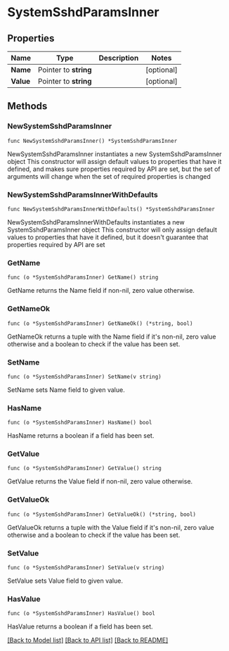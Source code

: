 # SystemSshdParamsInner

## Properties

Name | Type | Description | Notes
------------ | ------------- | ------------- | -------------
**Name** | Pointer to **string** |  | [optional] 
**Value** | Pointer to **string** |  | [optional] 

## Methods

### NewSystemSshdParamsInner

`func NewSystemSshdParamsInner() *SystemSshdParamsInner`

NewSystemSshdParamsInner instantiates a new SystemSshdParamsInner object
This constructor will assign default values to properties that have it defined,
and makes sure properties required by API are set, but the set of arguments
will change when the set of required properties is changed

### NewSystemSshdParamsInnerWithDefaults

`func NewSystemSshdParamsInnerWithDefaults() *SystemSshdParamsInner`

NewSystemSshdParamsInnerWithDefaults instantiates a new SystemSshdParamsInner object
This constructor will only assign default values to properties that have it defined,
but it doesn't guarantee that properties required by API are set

### GetName

`func (o *SystemSshdParamsInner) GetName() string`

GetName returns the Name field if non-nil, zero value otherwise.

### GetNameOk

`func (o *SystemSshdParamsInner) GetNameOk() (*string, bool)`

GetNameOk returns a tuple with the Name field if it's non-nil, zero value otherwise
and a boolean to check if the value has been set.

### SetName

`func (o *SystemSshdParamsInner) SetName(v string)`

SetName sets Name field to given value.

### HasName

`func (o *SystemSshdParamsInner) HasName() bool`

HasName returns a boolean if a field has been set.

### GetValue

`func (o *SystemSshdParamsInner) GetValue() string`

GetValue returns the Value field if non-nil, zero value otherwise.

### GetValueOk

`func (o *SystemSshdParamsInner) GetValueOk() (*string, bool)`

GetValueOk returns a tuple with the Value field if it's non-nil, zero value otherwise
and a boolean to check if the value has been set.

### SetValue

`func (o *SystemSshdParamsInner) SetValue(v string)`

SetValue sets Value field to given value.

### HasValue

`func (o *SystemSshdParamsInner) HasValue() bool`

HasValue returns a boolean if a field has been set.


[[Back to Model list]](../README.md#documentation-for-models) [[Back to API list]](../README.md#documentation-for-api-endpoints) [[Back to README]](../README.md)


